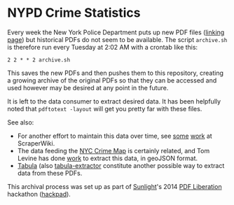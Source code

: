 # NYPD Crime Statistics

Every week the New York Police Department puts up new PDF files ([linking page](http://www.nyc.gov/html/nypd/html/crime_prevention/crime_statistics.shtml)) but historical PDFs do not seem to be available. The script `archive.sh` is therefore run every Tuesday at 2:02 AM with a crontab like this:

    2 2 * * 2 archive.sh

This saves the new PDFs and then pushes them to this repository, creating a growing archive of the original PDFs so that they can be accessed and used however may be desired at any point in the future.

It is left to the data consumer to extract desired data. It has been helpfully noted that `pdftotext -layout` will get you pretty far with these files.

See also:
* For another effort to maintain this data over time, see [some](https://classic.scraperwiki.com/scrapers/current-week-reported-crime-city-wide-and-for-prec/) [work](https://classic.scraperwiki.com/scrapers/nycrime/) at ScraperWiki.
* The data feeding the [NYC Crime Map](http://maps.nyc.gov/crime/) is certainly related, and Tom Levine has done [work](https://github.com/tlevine/nyc-crime-map) to extract this data, in geoJSON format.
* [Tabula](http://tabula.nerdpower.org/) (also [tabula-extractor](https://github.com/jazzido/tabula-extractor) constitute another possible way to extract data from these PDFs.

This archival process was set up as part of [Sunlight](http://sunlightfoundation.com/)'s 2014 [PDF Liberation](http://pdfliberation.wordpress.com/2013/11/15/hackathon/) hackathon ([hackpad](https://hackpad.com/PDF-Liberation-Hackathon-RoegEpdwJKE)).
